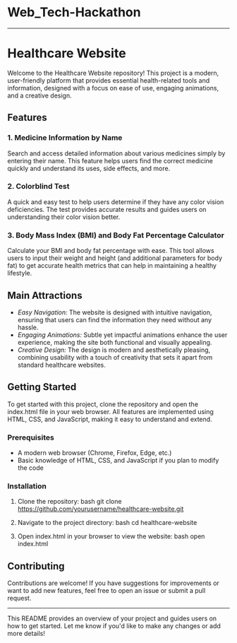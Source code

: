 

# Web_Tech-Hackathon

-----------------------------------------------------------------------------------------------------------------------------

# Healthcare Website

Welcome to the Healthcare Website repository! This project is a modern, user-friendly platform that provides essential health-related tools and information, designed with a focus on ease of use, engaging animations, and a creative design.

## Features

### 1. Medicine Information by Name
Search and access detailed information about various medicines simply by entering their name. This feature helps users find the correct medicine quickly and understand its uses, side effects, and more.

### 2. Colorblind Test
A quick and easy test to help users determine if they have any color vision deficiencies. The test provides accurate results and guides users on understanding their color vision better.

### 3. Body Mass Index (BMI) and Body Fat Percentage Calculator
Calculate your BMI and body fat percentage with ease. This tool allows users to input their weight and height (and additional parameters for body fat) to get accurate health metrics that can help in maintaining a healthy lifestyle.

## Main Attractions

- *Easy Navigation:* The website is designed with intuitive navigation, ensuring that users can find the information they need without any hassle.
- *Engaging Animations:* Subtle yet impactful animations enhance the user experience, making the site both functional and visually appealing.
- *Creative Design:* The design is modern and aesthetically pleasing, combining usability with a touch of creativity that sets it apart from standard healthcare websites.

## Getting Started

To get started with this project, clone the repository and open the index.html file in your web browser. All features are implemented using HTML, CSS, and JavaScript, making it easy to understand and extend.

### Prerequisites
- A modern web browser (Chrome, Firefox, Edge, etc.)
- Basic knowledge of HTML, CSS, and JavaScript if you plan to modify the code

### Installation

1. Clone the repository:
   bash
   git clone https://github.com/yourusername/healthcare-website.git
   

2. Navigate to the project directory:
   bash
   cd healthcare-website
   

3. Open index.html in your browser to view the website:
   bash
   open index.html
   

## Contributing

Contributions are welcome! If you have suggestions for improvements or want to add new features, feel free to open an issue or submit a pull request.



---

This README provides an overview of your project and guides users on how to get started. Let me know if you'd like to make any changes or add more details!
